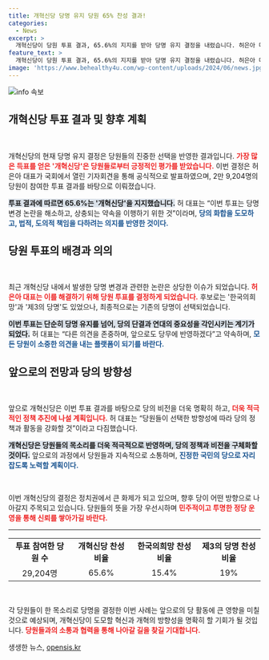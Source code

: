 ```yaml
---
title: 개혁신당 당명 유지 당원 65% 찬성 결과!
categories:
  - News
excerpt: >
  개혁신당이 당원 투표 결과, 65.6%의 지지를 받아 당명 유지 결정을 내렸습니다. 허은아 대표는 당원들의 의견을 존중하며 당의 화합을 기할 것이라고 밝혔습니다. 변화의 물결 속, 그들의 선택이 주목을 끌고 있습니다!
feature_text: >
  개혁신당이 당원 투표 결과, 65.6%의 지지를 받아 당명 유지 결정을 내렸습니다. 허은아 대표는 당원들의 의견을 존중하며 당의 화합을 기할 것이라고 밝혔습니다. 변화의 물결 속, 그들의 선택이 주목을 끌고 있습니다!
image: 'https://www.behealthy4u.com/wp-content/uploads/2024/06/news.jpg'
---
```


<p><img src="https://www.behealthy4u.com/wp-content/uploads/2024/06/news.jpg" alt="info 속보" /></p>

<h2 data-ke-size="size26">개혁신당 투표 결과 및 향후 계획</h2>

<p data-ke-size="size16">&nbsp;</p>

<p>개혁신당의 현재 당명 유지 결정은 당원들의 진중한 선택을 반영한 결과입니다. <b><span style="color: #ee2323;">가장 많은 득표를 얻은 '개혁신당'은 당원들로부터 긍정적인 평가를 받았습니다.</span></b> 이번 결정은 허은아 대표가 국회에서 열린 기자회견을 통해 공식적으로 발표하였으며, 2만 9,204명의 당원이 참여한 투표 결과를 바탕으로 이뤄졌습니다.</p>

<p><b><span style="background-color: #21538527;">투표 결과에 따르면 65.6%는 '개혁신당'을 지지했습니다.</span></b> 허 대표는 “이번 투표는 당명 변경 논란을 해소하고, 상충되는 약속을 이행하기 위한 것”이라며, <b><span style="color: #1a5490;">당의 화합을 도모하고, 법적, 도의적 책임을 다하려는 의지를 반영한 것이다.</span></b> </p>

<h2 data-ke-size="size26">당원 투표의 배경과 의의</h2>

<p data-ke-size="size16">&nbsp;</p>

<p>최근 개혁신당 내에서 발생한 당명 변경과 관련한 논란은 상당한 이슈가 되었습니다. <b><span style="color: #ee2323;">허은아 대표는 이를 해결하기 위해 당원 투표를 결정하게 되었습니다.</span></b> 후보로는 '한국의희망'과 '제3의 당명'도 있었으나, 최종적으로는 기존의 당명이 선택되었습니다.</p>

<p><b><span style="background-color: #21538527;">이번 투표는 단순히 당명 유지를 넘어, 당의 단결과 연대의 중요성을 각인시키는 계기가 되었다.</span></b> 허 대표는 “다른 의견을 존중하며, 앞으로도 당무에 반영하겠다”고 약속하며, <b><span style="color: #1a5490;">모든 당원이 소중한 의견을 내는 플랫폼이 되기를 바란다.</span></b></p>

<h2 data-ke-size="size26">앞으로의 전망과 당의 방향성</h2>

<p data-ke-size="size16">&nbsp;</p>

<p>앞으로 개혁신당은 이번 투표 결과를 바탕으로 당의 비전을 더욱 명확히 하고, <b><span style="color: #ee2323;">더욱 적극적인 정책 추진에 나설 계획입니다.</span></b> 허 대표는 “당원들이 선택한 방향성에 따라 당의 정책과 활동을 강화할 것”이라고 다짐했습니다. </p>

<p><b><span style="background-color: #21538527;">개혁신당은 당원들의 목소리를 더욱 적극적으로 반영하며, 당의 정책과 비전을 구체화할 것이다.</span></b> 앞으로의 과정에서 당원들과 지속적으로 소통하며, <b><span style="color: #1a5490;">진정한 국민의 당으로 자리 잡도록 노력할 계획이다.</span></b></p>

<p data-ke-size="size16">&nbsp;</p>

<p>이번 개혁신당의 결정은 정치권에서 큰 화제가 되고 있으며, 향후 당이 어떤 방향으로 나아갈지 주목되고 있습니다. 당원들의 뜻을 가장 우선시하며 <b><span style="color: #ee2323;">민주적이고 투명한 정당 운영을 통해 신뢰를 쌓아가길 바란다.</span></b> </p>

<hr />

<table style="width: 100%;">
    <tr>
        <td style="text-align: center; height: 17px;"><b>투표 참여한 당원 수</b></td>
        <td style="text-align: center; height: 17px;"><b>개혁신당 찬성 비율</b></td>
        <td style="text-align: center; height: 17px;"><b>한국의희망 찬성 비율</b></td>
        <td style="text-align: center; height: 17px;"><b>제3의 당명 찬성 비율</b></td>
    </tr>
    <tr>
        <td style="text-align: center; height: 17px;">29,204명</td>
        <td style="text-align: center; height: 17px;">65.6%</td>
        <td style="text-align: center; height: 17px;">15.4%</td>
        <td style="text-align: center; height: 17px;">19%</td>
    </tr>
</table>

<p data-ke-size="size16">&nbsp;</p>

<p>각 당원들이 한 목소리로 당명을 결정한 이번 사례는 앞으로의 당 활동에 큰 영향을 미칠 것으로 예상되며, 개혁신당이 도모할 혁신과 개혁의 방향성을 명확히 할 기회가 될 것입니다. <b><span style="color: #ee2323;">당원들과의 소통과 협력을 통해 나아갈 길을 찾길 기대합니다.</span></b></p>
생생한 뉴스, <a href="https://opensis.kr" rel="dofollow">opensis.kr</a>


